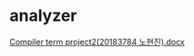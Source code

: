 # analyzer
[Compiler term project2(20183784 노현진).docx](https://github.com/HyunJinNo/analyzer/files/9007246/Compiler.term.project2.20183784.docx)
